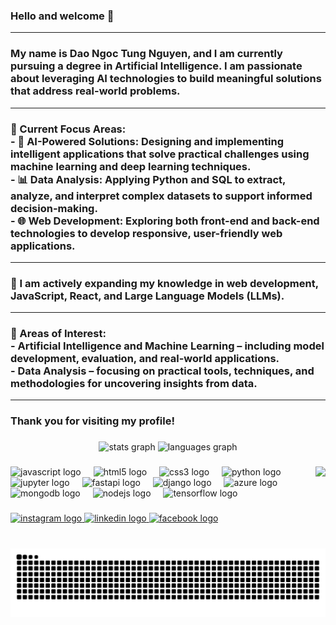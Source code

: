 <h3 align="left">Hello and welcome 👋</h3>

---

<h3 align="left">My name is Dao Ngoc Tung Nguyen, and I am currently pursuing a degree in Artificial Intelligence. I am passionate about leveraging AI technologies to build meaningful solutions that address real-world problems.</h3>

---

<h3 align="left">🔭 Current Focus Areas:<br>- 🚀 AI-Powered Solutions: Designing and implementing intelligent applications that solve practical challenges using machine learning and deep learning techniques.  <br>- 📊 Data Analysis: Applying Python and SQL to extract, analyze, and interpret complex datasets to support informed decision-making.  <br>- 🌐 Web Development: Exploring both front-end and back-end technologies to develop responsive, user-friendly web applications.</h3>

---

<h3 align="left">🌱 I am actively expanding my knowledge in web development, JavaScript, React, and Large Language Models (LLMs).</h3>

---

<h3 align="left">💬 Areas of Interest:<br>- Artificial Intelligence and Machine Learning – including model development, evaluation, and real-world applications.  <br>- Data Analysis – focusing on practical tools, techniques, and methodologies for uncovering insights from data.</h3>

---

<h3 align="left">Thank you for visiting my profile!</h3>

###

<div align="center">
  <img src="https://github-readme-stats.vercel.app/api?username=MilkyVic&hide_title=false&hide_rank=false&show_icons=true&include_all_commits=true&count_private=true&disable_animations=false&theme=dracula&locale=en&hide_border=false&custom_title=My%20GitHub%20Statistics&token=YOUR_GITHUB_TOKEN" height="150" alt="stats graph"  />
  <img src="https://github-readme-stats.vercel.app/api/top-langs?username=MilkyVic&locale=en&hide_title=false&layout=compact&card_width=320&langs_count=5&theme=dracula&hide_border=false&token=YOUR_GITHUB_TOKEN" height="150" alt="languages graph"  />
</div>

###

<img align="right" height="130" src="https://media.giphy.com/media/rCByhKpqKDZErtLDzm/giphy.gif?cid=ecf05e47k386yvf1ckzw5wbb0hu9ac9x19hf0le1h2ibql1r&ep=v1_gifs_search&rid=giphy.gif&ct=g"  />

###

<div align="left">
  <img src="https://cdn.jsdelivr.net/gh/devicons/devicon/icons/javascript/javascript-original.svg" height="30" alt="javascript logo"  />
  <img width="12" />
  <img src="https://cdn.jsdelivr.net/gh/devicons/devicon/icons/html5/html5-original.svg" height="30" alt="html5 logo"  />
  <img width="12" />
  <img src="https://cdn.jsdelivr.net/gh/devicons/devicon/icons/css3/css3-original.svg" height="30" alt="css3 logo"  />
  <img width="12" />
  <img src="https://cdn.jsdelivr.net/gh/devicons/devicon/icons/python/python-original.svg" height="30" alt="python logo"  />
  <img width="12" />
  <img src="https://cdn.jsdelivr.net/gh/devicons/devicon/icons/jupyter/jupyter-original.svg" height="30" alt="jupyter logo"  />
  <img width="12" />
  <img src="https://cdn.jsdelivr.net/gh/devicons/devicon/icons/fastapi/fastapi-original.svg" height="30" alt="fastapi logo"  />
  <img width="12" />
  <img src="https://cdn.jsdelivr.net/gh/devicons/devicon/icons/django/django-plain.svg" height="30" alt="django logo"  />
  <img width="12" />
  <img src="https://cdn.jsdelivr.net/gh/devicons/devicon/icons/azure/azure-original.svg" height="30" alt="azure logo"  />
  <img width="12" />
  <img src="https://cdn.jsdelivr.net/gh/devicons/devicon/icons/mongodb/mongodb-original.svg" height="30" alt="mongodb logo"  />
  <img width="12" />
  <img src="https://cdn.jsdelivr.net/gh/devicons/devicon/icons/nodejs/nodejs-original.svg" height="30" alt="nodejs logo"  />
  <img width="12" />
  <img src="https://cdn.jsdelivr.net/gh/devicons/devicon/icons/tensorflow/tensorflow-original.svg" height="30" alt="tensorflow logo"  />
</div>

###

<div align="left">
  <a href="https://www.instagram.com/vicvic_peach/" target="_blank">
    <img src="https://img.shields.io/static/v1?message=Instagram&logo=instagram&label=&color=E4405F&logoColor=white&labelColor=&style=for-the-badge" height="35" alt="instagram logo"  />
  </a>
  <a href="https://www.linkedin.com/in/daongoctungnguyen/" target="_blank">
    <img src="https://img.shields.io/static/v1?message=LinkedIn&logo=linkedin&label=&color=0077B5&logoColor=white&labelColor=&style=for-the-badge" height="35" alt="linkedin logo"  />
  </a>
  <a href="https://www.facebook.com/maquan.tahoa.3/" target="_blank">
    <img src="https://img.shields.io/static/v1?message=Facebook&logo=facebook&label=&color=1877F2&logoColor=white&labelColor=&style=for-the-badge" height="35" alt="facebook logo"  />
  </a>
</div>

###

<br clear="both">

<img src="https://raw.githubusercontent.com/MilkyVic/MilkyVic/output/snake.svg" alt="Snake animation" />

###


